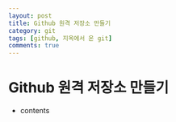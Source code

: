 ```yaml
---
layout: post
title: Github 원격 저장소 만들기
category: git
tags: [github, 지옥에서 온 git]
comments: true
---
```


# Github 원격 저장소 만들기
- contents
